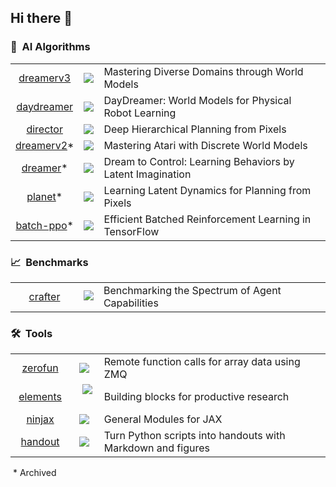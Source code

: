## Hi there 👋

### 🤖&nbsp; AI Algorithms

|     |     |     |
| :-: | :-: | :-- |
| [dreamerv3](https://github.com/danijar/dreamerv3) | ![](https://img.shields.io/github/stars/danijar/dreamerv3?label=%E2%98%85) | Mastering Diverse Domains through World Models |
| [daydreamer](https://github.com/danijar/daydreamer) | ![](https://img.shields.io/github/stars/danijar/daydreamer?label=%E2%98%85) | DayDreamer: World Models for Physical Robot Learning |
| [director](https://github.com/danijar/director) | ![](https://img.shields.io/github/stars/danijar/director?label=%E2%98%85) | Deep Hierarchical Planning from Pixels |
| [dreamerv2](https://github.com/danijar/dreamerv2)* | ![](https://img.shields.io/github/stars/danijar/dreamerv2?label=%E2%98%85) | Mastering Atari with Discrete World Models |
| [dreamer](https://github.com/danijar/dreamer)* | ![](https://img.shields.io/github/stars/danijar/dreamer?label=%E2%98%85) | Dream to Control: Learning Behaviors by Latent Imagination |
| [planet](https://github.com/google-research/planet)* | ![](https://img.shields.io/github/stars/google-research/planet?label=%E2%98%85) | Learning Latent Dynamics for Planning from Pixels |
| [batch-ppo](https://github.com/google-research/batch-ppo)* | ![](https://img.shields.io/github/stars/google-research/batch-ppo?label=%E2%98%85) | Efficient Batched Reinforcement Learning in TensorFlow |

### 📈&nbsp; Benchmarks

|     |     |     |
| :-: | :-: | :-- |
| &nbsp;&nbsp;&nbsp;&nbsp;&nbsp;[crafter](https://github.com/danijar/crafter)&nbsp;&nbsp;&nbsp;&nbsp; | &nbsp;![](https://img.shields.io/github/stars/danijar/crafter?label=%E2%98%85) | Benchmarking the Spectrum of Agent Capabilities |

### 🛠️&nbsp; Tools

|     |     |     |
| :-: | :-: | :-- |
| [zerofun](https://github.com/danijar/zerofun) | ![](https://img.shields.io/github/stars/danijar/zerofun?label=%E2%98%85) | Remote function calls for array data using ZMQ |
| [elements](https://github.com/danijar/elements) | &nbsp;&nbsp;![](https://img.shields.io/github/stars/danijar/elements?label=%E2%98%85)&nbsp;&nbsp; | Building blocks for productive research |
| [ninjax](https://github.com/danijar/ninjax) | ![](https://img.shields.io/github/stars/danijar/ninjax?label=%E2%98%85) | General Modules for JAX |
| &nbsp;&nbsp;[handout](https://github.com/danijar/handout)&nbsp;&nbsp; | ![](https://img.shields.io/github/stars/danijar/handout?label=%E2%98%85) | Turn Python scripts into handouts with Markdown and figures |

&nbsp;* Archived
